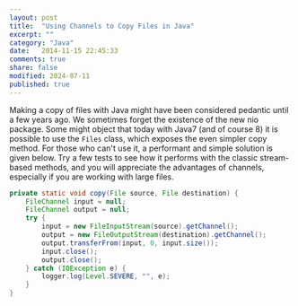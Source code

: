 ```yaml
---
layout: post
title:  "Using Channels to Copy Files in Java"
excerpt: ""
category: "Java"
date:   2014-11-15 22:45:33
comments: true
share: false
modified: 2024-07-11
published: true
---
```


Making a copy of files with Java might have been considered pedantic until a few years ago. We sometimes forget the existence of the new nio package. Some might object that today with Java7 (and of course 8) it is possible to use the `Files` class, which exposes the even simpler copy method. For those who can't use it, a performant and simple solution is given below. Try a few tests to see how it performs with the classic stream-based methods, and you will appreciate the advantages of channels, especially if you are working with large files.

```java
private static void copy(File source, File destination) {
    FileChannel input = null;
    FileChannel output = null;
    try {
        input = new FileInputStream(source).getChannel();
        output = new FileOutputStream(destination).getChannel();
        output.transferFrom(input, 0, input.size());
        input.close();
        output.close();
    } catch (IOException e) {
        logger.log(Level.SEVERE, "", e);
    }
}
```   
